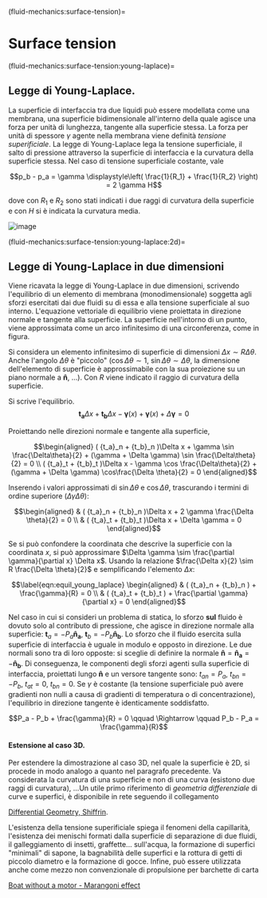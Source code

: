 (fluid-mechanics:surface-tension)=
# Surface tension

(fluid-mechanics:surface-tension:young-laplace)=
## Legge di Young-Laplace.

La superficie di interfaccia tra due liquidi può essere modellata come
una membrana, una superficie bidimensionale all'interno della quale
agisce una forza per unità di lunghezza, tangente alla superficie
stessa. La forza per unità di spessore $\gamma$ agente nella membrana
viene definità *tensione superificiale*. La legge di Young-Laplace lega
la tensione superficiale, il salto di pressione attraverso la superficie
di interfaccia e la curvatura della superficie stessa. Nel caso di
tensione superficiale costante, vale

$$p_b - p_a = \gamma \displaystyle\left( \frac{1}{R_1} + \frac{1}{R_2} \right) = 2 \gamma H$$

dove con $R_1$ e $R_2$ sono stati indicati i due raggi di curvatura
della superficie e con $H$ si è indicata la curvatura media.


![image](../../fig/laplaceYoung2Ddim.png)

(fluid-mechanics:surface-tension:young-laplace:2d)=
## Legge di Young-Laplace in due dimensioni

Viene ricavata la legge di Young-Laplace in due dimensioni, scrivendo
l'equilibrio di un elemento di membrana (monodimensionale) soggetta agli
sforzi esercitati dai due fluidi su di essa e alla tensione superficiale
al suo interno. L'equazione vettoriale di equilibrio viene proiettata in
direzione normale e tangente alla superficie. La superficie nell'intorno
di un punto, viene approssimata come un arco infinitesimo di una
circonferenza, come in figura.

Si considera un elemento infinitesimo di superficie di dimensioni
$\Delta x \sim R \Delta \theta$. Anche l'angolo $\Delta \theta$ è
"piccolo" ($\cos \Delta \theta \sim 1$,
$\sin \Delta\theta \sim \Delta\theta$, la dimensione dell'elemento di
superficie è approssimabile con la sua proiezione su un piano normale a
$\mathbf{\hat{n}}$, \...). Con $R$ viene indicato il raggio di curvatura
della superficie.

Si scrive l'equilibrio.
$$\mathbf{t_a} \Delta x + \mathbf{t_b} \Delta x - \mathbf{\gamma}(x) + \mathbf{\gamma}(x) + \Delta \mathbf{\gamma} = 0$$

Proiettando nelle direzioni normale e tangente alla superficie,

$$\begin{aligned}
  ( {t_a}_n + {t_b}_n )\Delta x + \gamma \sin \frac{\Delta\theta}{2}
      + (\gamma + \Delta \gamma) \sin \frac{\Delta\theta}{2} = 0 \\
  ( {t_a}_t + {t_b}_t )\Delta x - \gamma \cos \frac{\Delta\theta}{2}
      + (\gamma + \Delta \gamma) \cos\frac{\Delta \theta}{2} = 0
 \end{aligned}$$

Inserendo i valori approssimati di $\sin \Delta \theta$ e
$\cos \Delta \theta$, trascurando i termini di ordine superiore
($\Delta \gamma \Delta \theta$):

$$\begin{aligned}
  & ( {t_a}_n + {t_b}_n )\Delta x + 2 \gamma \frac{\Delta \theta}{2} = 0 \\
  & ( {t_a}_t + {t_b}_t )\Delta x + \Delta \gamma = 0
 \end{aligned}$$

Se si può confondere la coordinata che descrive la superficie con la
coordinata $x$, si può approssimare
$\Delta \gamma \sim \frac{\partial \gamma}{\partial x} \Delta x$. Usando
la relazione $\frac{\Delta x}{2} \sim R \frac{\Delta \theta}{2}$ e
semplificando l'elemento $\Delta x$:

$$\label{eqn:equil_young_laplace}
\begin{aligned}
 & ( {t_a}_n + {t_b}_n ) + \frac{\gamma}{R} = 0 \\
 & ( {t_a}_t + {t_b}_t ) + \frac{\partial \gamma}{\partial x} = 0
\end{aligned}$$

Nel caso in cui si consideri un problema di statica, lo sforzo **sul**
fluido è dovuto solo al contributo di pressione, che agisce in direzione
normale alla superficie: $\mathbf{t}_a = -P_a \mathbf{\hat{n}_a}$,
$\mathbf{t}_b = -P_b \mathbf{\hat{n}_b}$. Lo sforzo che il fluido esercita sulla
superficie di interfaccia è uguale in modulo e opposto in direzione. Le
due normali sono tra di loro opposte: si sceglie di definire la normale
$\mathbf{\hat{n}} = \mathbf{\hat{n}_a} = -\mathbf{\hat{n}_b}$. Di conseguenza, le
componenti degli sforzi agenti sulla superficie di interfaccia,
proiettati lungo $\mathbf{\hat{n}}$ e un versore tangente sono:
${{t_a}_n} = P_a$, ${{t_b}_n} = - P_b$, ${{t_a}_t} = 0$,
${{t_b}_n} = 0$. Se $\gamma$ è costante (la tensione superficiale può
avere gradienti non nulli a causa di gradienti di temperatura o di
concentrazione), l'equilibrio in direzione tangente è identicamente
soddisfatto.

$$P_a - P_b + \frac{\gamma}{R} = 0 \qquad 
  \Rightarrow  \qquad 
   P_b - P_a = \frac{\gamma}{R}$$

#### Estensione al caso 3D.

Per estendere la dimostrazione al caso 3D, nel quale la superficie è 2D,
si procede in modo analogo a quanto nel paragrafo precedente. Va
considerata la curvatura di una superficie e non di una curva (esistono
due raggi di curvatura), ...Un utile primo riferimento di *geometria
differenziale* di curve e superfici, è disponibile in rete seguendo il
collegamento

[Differential Geometry,
Shiffrin](http://alpha.math.uga.edu/~shifrin/ShifrinDiffGeo.pdf).

L'esistenza della tensione superificiale spiega il fenomeni della
capillarità, l'esistenza dei menischi formati dalla superficie di
separazione di due fluidi, il galleggiamento di insetti, graffette\...
sull'acqua, la formazione di superfici "minimali" di sapone, la
bagnabilità delle superfici e la rottura di getti di piccolo diametro e
la formazione di gocce. Infine, può essere utilizzata anche come mezzo
non convenzionale di propulsione per barchette di carta

[Boat without a motor - Marangoni
effect](https://www.youtube.com/watch?v=Oz54Auev9eU)
